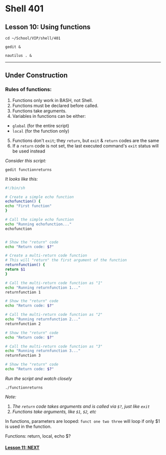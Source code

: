 # Shell 401
## Lesson 10: Using functions

`cd ~/School/VIP/shell/401`

`gedit &`

`nautilus . &`

___

## Under Construction

### Rules of functions:
1. Functions only work in BASH, not Shell.
2. Functions must be declared before called.
3. Functions take arguments.
4. Variables in functions can be either:
- `global` (for the entire script)
- `local` (for the function only)
5. Functions don't `exit`; they `return`, but `exit` & `return` codes are the same
6. If a `return` code is not set, the last executed command's `exit` status will be used instead

*Consider this script:*

`gedit functionreturns`

*It looks like this:*

```bash
#!/bin/sh

# Create a simple echo function
echofunction() {
echo "First function"
}

# Call the simple echo function
echo "Running echofunction..."
echofunction


# Show the "return" code
echo "Return code: $?"

# Create a multi-return code function
# This will "return" the first argument of the function
returnfunction() {
return $1
}

# Call the multi-return code function as "1"
echo "Running returnfunction 1..."
returnfunction 1

# Show the "return" code
echo "Return code: $?"

# Call the multi-return code function as "2"
echo "Running returnfunction 2..."
returnfunction 2

# Show the "return" code
echo "Return code: $?"

# Call the multi-return code function as "3"
echo "Running returnfunction 3..."
returnfunction 3

# Show the "return" code
echo "Return code: $?"

```

*Run the script and watch closely*

`./functionreturns`

*Note:*
1. *The `return` code takes arguments and is called via `$?`, just like `exit`*
2. *Functions take arguments, like `$1`, `$2`, etc*

In functions, parameters are looped: `funct one two three` will loop if only $1 is used in the function.

Functions: return, local, echo $?

#### [Lesson 11: NEXT](https://github.com/inkVerb/vip/blob/master/401-shell/Lesson-11.md)
